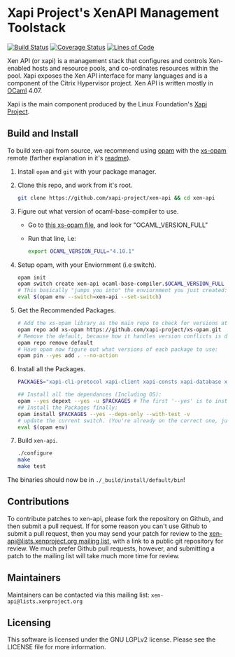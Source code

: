 Xapi Project's XenAPI Management Toolstack
==========================================

[![Build Status](https://travis-ci.org/xapi-project/xen-api.svg?branch=master)](https://travis-ci.org/xapi-project/xen-api)
[![Coverage Status](https://coveralls.io/repos/github/xapi-project/xen-api/badge.svg?branch=master)](https://coveralls.io/github/xapi-project/xen-api?branch=master)
[![Lines of Code](https://tokei.rs/b1/github/xapi-project/xen-api)](https://github.com/xapi-project/xen-api)

Xen API (or xapi) is a management stack that configures and controls
Xen-enabled hosts and resource pools, and co-ordinates resources
within the pool. Xapi exposes the Xen API interface for many
languages and is a component of the Citrix Hypervisor project.
Xen API is written mostly in [OCaml](http://caml.inria.fr/ocaml/)
4.07.

Xapi is the main component produced by the Linux Foundation's
[Xapi Project](http://xenproject.org/developers/teams/xapi.html).

Build and Install
-----------------

To build xen-api from source, we recommend using [opam](https://opam.ocaml.org/doc/Manual.html) with the [xs-opam](https://github.com/xapi-project/xs-opam) remote (farther explanation in it's [readme](https://github.com/xapi-project/xs-opam/blob/master/README.md)).

1) Install `opam` and `git` with your package manager.

2) Clone this repo, and work from it's root.

    ```bash
    git clone https://github.com/xapi-project/xen-api && cd xen-api
    ```

3) Figure out what version of ocaml-base-compiler to use.

    - Go to [this xs-opam file](https://raw.githubusercontent.com/xapi-project/xs-opam/master/tools/xs-opam-ci.env), and look for "OCAML_VERSION_FULL"
    - Run that line, i.e:

        ```bash
        export OCAML_VERSION_FULL="4.10.1"
        ```

4) Setup opam, with your Enviornment (i.e switch).

    ```bash
    opam init
    opam switch create xen-api ocaml-base-compiler.$OCAML_VERSION_FULL
    # This basically "jumps you into" the enviornment you just created:
    eval $(opam env --switch=xen-api --set-switch)
    ```

5) Get the Recommended Packages.

    ```bash
    # Add the xs-opam library as the main repo to check for versions at:
    opam repo add xs-opam https://github.com/xapi-project/xs-opam.git
    # Remove the default, because how it handles version conflicts is different:
    opam repo remove default
    # Have opam now figure out what versions of each package to use:
    opam pin --yes add . --no-action
    ```

6) Install all the Packages.

    ```bash
    PACKAGES="xapi-cli-protocol xapi-client xapi-consts xapi-database xapi-datamodel xapi-types xapi xe xen-api-sdk xen-api-client xen-api-client-lwt xen-api-client-async xapi-rrdd xapi-rrdd-plugin xapi-rrd-transport xapi-rrd-transport-utils rrd-transport rrdd-plugin rrdd-plugins rrddump gzip http-svr pciutil safe-resources sexpr stunnel uuid xapi-compression xml-light2 zstd vhd-tool"

    ## Install all the dependances (Including OS):
    opam --yes depext --yes -u $PACKAGES # The first '--yes' is to install depext itself
    ## Install the Packages finally:
    opam install $PACKAGES --yes --deps-only --with-test -v
    # update the current switch. (You're already on the correct one, just refresh it).
    eval $(opam env)
    ```

7) Build `xen-api`.

    ```bash
    ./configure
    make
    make test
    ```

The binaries should now be in `./_build/install/default/bin`!

Contributions
-------------

To contribute patches to xen-api, please fork the repository on
Github, and then submit a pull request. If for some reason you can't
use Github to submit a pull request, then you may send your patch for
review to the [xen-api@lists.xenproject.org mailing list](http://www.xenproject.org/help/mailing-list.html), with a link to a
public git repository for review. We much prefer Github pull requests,
however, and submitting a patch to the mailing list will take much
more time for review.

Maintainers
-----------

Maintainers can be contacted via this mailing list: `xen-api@lists.xenproject.org`

Licensing
---------

This software is licensed under the GNU LGPLv2 license. Please see the
LICENSE file for more information.
